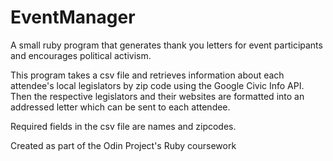 # EventManager
A small ruby program that generates thank you letters for event participants and encourages political activism. 

This program takes a csv file and retrieves information about each attendee's local legislators by zip code using the Google Civic Info API. Then the respective legislators and their websites are formatted into an addressed letter which can be sent to each attendee.

Required fields in the csv file are names and zipcodes. 

Created as part of the Odin Project's Ruby coursework
